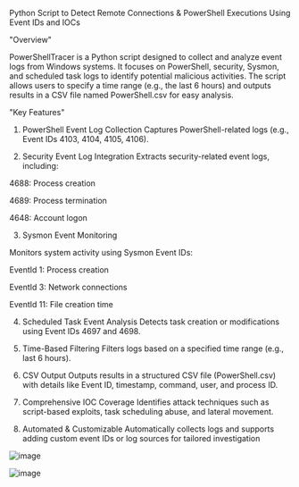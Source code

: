 
Python Script to Detect Remote Connections & PowerShell Executions Using Event IDs and IOCs

"Overview"

PowerShellTracer is a Python script designed to collect and analyze event logs from Windows systems. It focuses on PowerShell, security, Sysmon, and scheduled task logs to identify potential malicious activities. The script allows users to specify a time range (e.g., the last 6 hours) and outputs results in a CSV file named PowerShell.csv for easy analysis.

"Key Features"
1. PowerShell Event Log Collection
Captures PowerShell-related logs (e.g., Event IDs 4103, 4104, 4105, 4106).

2. Security Event Log Integration
Extracts security-related event logs, including:

4688: Process creation

4689: Process termination

4648: Account logon

3. Sysmon Event Monitoring

Monitors system activity using Sysmon Event IDs:

EventId 1: Process creation

EventId 3: Network connections

EventId 11: File creation time


4. Scheduled Task Event Analysis
Detects task creation or modifications using Event IDs 4697 and 4698.

5. Time-Based Filtering
Filters logs based on a specified time range (e.g., last 6 hours).

6. CSV Output
Outputs results in a structured CSV file (PowerShell.csv) with details like Event ID, timestamp, command, user, and process ID.

7. Comprehensive IOC Coverage
Identifies attack techniques such as script-based exploits, task scheduling abuse, and lateral movement.

8. Automated & Customizable
Automatically collects logs and supports adding custom event IDs or log sources for tailored investigation

![image](https://github.com/user-attachments/assets/9a56da31-b131-4ee8-965e-132e137226f7)

![image](https://github.com/user-attachments/assets/f6cd851d-dfe3-4139-8e8d-cc0106681884)



